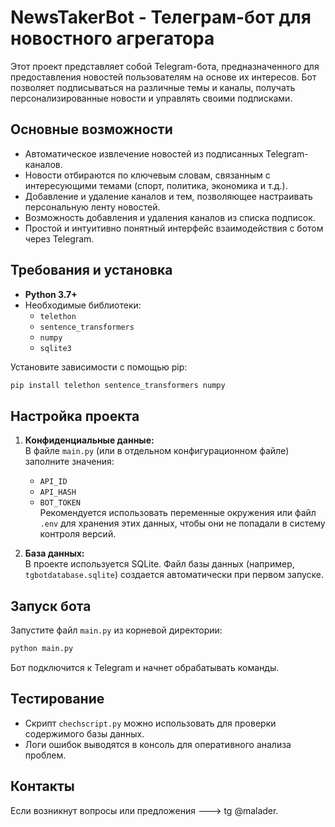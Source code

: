 # NewsTakerBot - Телеграм-бот для новостного агрегатора

Этот проект представляет собой Telegram-бота, предназначенного для предоставления новостей пользователям на основе их интересов. Бот позволяет подписываться на различные темы и каналы, получать персонализированные новости и управлять своими подписками.

## Основные возможности
- Автоматическое извлечение новостей из подписанных Telegram-каналов.
- Новости отбираются по ключевым словам, связанным с интересующими темами (спорт, политика, экономика и т.д.).
- Добавление и удаление каналов и тем, позволяющее настраивать персональную ленту новостей.
- Возможность добавления и удаления каналов из списка подписок.
- Простой и интуитивно понятный интерфейс взаимодействия с ботом через Telegram.

## Требования и установка
- **Python 3.7+**
- Необходимые библиотеки:
  - `telethon`
  - `sentence_transformers`
  - `numpy`
  - `sqlite3`

Установите зависимости с помощью pip:
```bash
pip install telethon sentence_transformers numpy
```

## Настройка проекта
1. **Конфиденциальные данные:**  
   В файле `main.py` (или в отдельном конфигурационном файле) заполните значения:
   - `API_ID`
   - `API_HASH`
   - `BOT_TOKEN`  
   Рекомендуется использовать переменные окружения или файл `.env` для хранения этих данных, чтобы они не попадали в систему контроля версий.

2. **База данных:**  
   В проекте используется SQLite. Файл базы данных (например, `tgbotdatabase.sqlite`) создается автоматически при первом запуске.

## Запуск бота
Запустите файл `main.py` из корневой директории:
```bash
python main.py
```
Бот подключится к Telegram и начнет обрабатывать команды.

## Тестирование
- Скрипт `chechscript.py` можно использовать для проверки содержимого базы данных.
- Логи ошибок выводятся в консоль для оперативного анализа проблем.

## Контакты
Если возникнут вопросы или предложения ---> tg @malader.